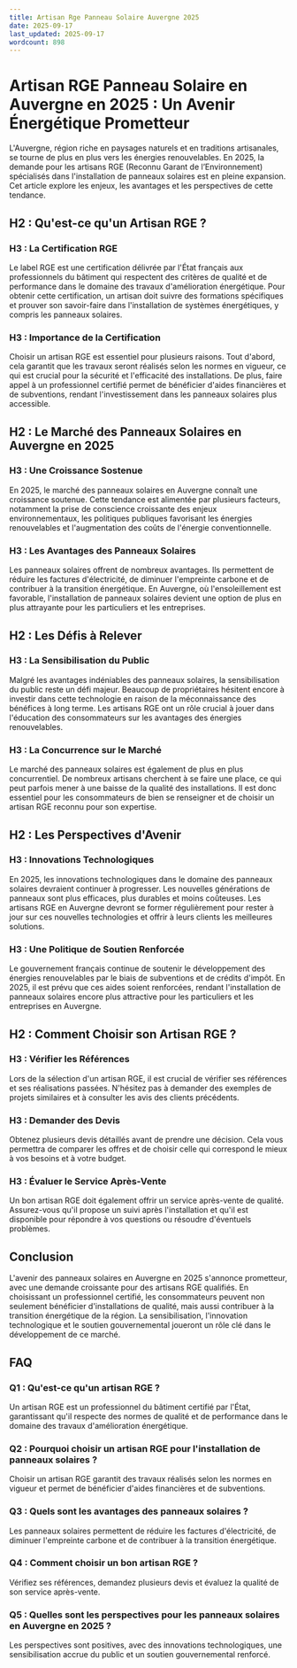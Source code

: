 ```yaml
---
title: Artisan Rge Panneau Solaire Auvergne 2025
date: 2025-09-17
last_updated: 2025-09-17
wordcount: 898
---
```


# Artisan RGE Panneau Solaire en Auvergne en 2025 : Un Avenir Énergétique Prometteur

L'Auvergne, région riche en paysages naturels et en traditions artisanales, se tourne de plus en plus vers les énergies renouvelables. En 2025, la demande pour les artisans RGE (Reconnu Garant de l’Environnement) spécialisés dans l'installation de panneaux solaires est en pleine expansion. Cet article explore les enjeux, les avantages et les perspectives de cette tendance.

## H2 : Qu'est-ce qu'un Artisan RGE ?

### H3 : La Certification RGE

Le label RGE est une certification délivrée par l'État français aux professionnels du bâtiment qui respectent des critères de qualité et de performance dans le domaine des travaux d'amélioration énergétique. Pour obtenir cette certification, un artisan doit suivre des formations spécifiques et prouver son savoir-faire dans l'installation de systèmes énergétiques, y compris les panneaux solaires.

### H3 : Importance de la Certification

Choisir un artisan RGE est essentiel pour plusieurs raisons. Tout d'abord, cela garantit que les travaux seront réalisés selon les normes en vigueur, ce qui est crucial pour la sécurité et l'efficacité des installations. De plus, faire appel à un professionnel certifié permet de bénéficier d'aides financières et de subventions, rendant l'investissement dans les panneaux solaires plus accessible.

## H2 : Le Marché des Panneaux Solaires en Auvergne en 2025

### H3 : Une Croissance Sostenue

En 2025, le marché des panneaux solaires en Auvergne connaît une croissance soutenue. Cette tendance est alimentée par plusieurs facteurs, notamment la prise de conscience croissante des enjeux environnementaux, les politiques publiques favorisant les énergies renouvelables et l'augmentation des coûts de l'énergie conventionnelle.

### H3 : Les Avantages des Panneaux Solaires

Les panneaux solaires offrent de nombreux avantages. Ils permettent de réduire les factures d'électricité, de diminuer l'empreinte carbone et de contribuer à la transition énergétique. En Auvergne, où l'ensoleillement est favorable, l'installation de panneaux solaires devient une option de plus en plus attrayante pour les particuliers et les entreprises.

## H2 : Les Défis à Relever

### H3 : La Sensibilisation du Public

Malgré les avantages indéniables des panneaux solaires, la sensibilisation du public reste un défi majeur. Beaucoup de propriétaires hésitent encore à investir dans cette technologie en raison de la méconnaissance des bénéfices à long terme. Les artisans RGE ont un rôle crucial à jouer dans l'éducation des consommateurs sur les avantages des énergies renouvelables.

### H3 : La Concurrence sur le Marché

Le marché des panneaux solaires est également de plus en plus concurrentiel. De nombreux artisans cherchent à se faire une place, ce qui peut parfois mener à une baisse de la qualité des installations. Il est donc essentiel pour les consommateurs de bien se renseigner et de choisir un artisan RGE reconnu pour son expertise.

## H2 : Les Perspectives d'Avenir

### H3 : Innovations Technologiques

En 2025, les innovations technologiques dans le domaine des panneaux solaires devraient continuer à progresser. Les nouvelles générations de panneaux sont plus efficaces, plus durables et moins coûteuses. Les artisans RGE en Auvergne devront se former régulièrement pour rester à jour sur ces nouvelles technologies et offrir à leurs clients les meilleures solutions.

### H3 : Une Politique de Soutien Renforcée

Le gouvernement français continue de soutenir le développement des énergies renouvelables par le biais de subventions et de crédits d'impôt. En 2025, il est prévu que ces aides soient renforcées, rendant l'installation de panneaux solaires encore plus attractive pour les particuliers et les entreprises en Auvergne.

## H2 : Comment Choisir son Artisan RGE ?

### H3 : Vérifier les Références

Lors de la sélection d'un artisan RGE, il est crucial de vérifier ses références et ses réalisations passées. N'hésitez pas à demander des exemples de projets similaires et à consulter les avis des clients précédents.

### H3 : Demander des Devis

Obtenez plusieurs devis détaillés avant de prendre une décision. Cela vous permettra de comparer les offres et de choisir celle qui correspond le mieux à vos besoins et à votre budget.

### H3 : Évaluer le Service Après-Vente

Un bon artisan RGE doit également offrir un service après-vente de qualité. Assurez-vous qu'il propose un suivi après l'installation et qu'il est disponible pour répondre à vos questions ou résoudre d'éventuels problèmes.

## Conclusion

L'avenir des panneaux solaires en Auvergne en 2025 s'annonce prometteur, avec une demande croissante pour des artisans RGE qualifiés. En choisissant un professionnel certifié, les consommateurs peuvent non seulement bénéficier d'installations de qualité, mais aussi contribuer à la transition énergétique de la région. La sensibilisation, l'innovation technologique et le soutien gouvernemental joueront un rôle clé dans le développement de ce marché.

## FAQ

### Q1 : Qu'est-ce qu'un artisan RGE ?

Un artisan RGE est un professionnel du bâtiment certifié par l'État, garantissant qu'il respecte des normes de qualité et de performance dans le domaine des travaux d'amélioration énergétique.

### Q2 : Pourquoi choisir un artisan RGE pour l'installation de panneaux solaires ?

Choisir un artisan RGE garantit des travaux réalisés selon les normes en vigueur et permet de bénéficier d'aides financières et de subventions.

### Q3 : Quels sont les avantages des panneaux solaires ?

Les panneaux solaires permettent de réduire les factures d'électricité, de diminuer l'empreinte carbone et de contribuer à la transition énergétique.

### Q4 : Comment choisir un bon artisan RGE ?

Vérifiez ses références, demandez plusieurs devis et évaluez la qualité de son service après-vente.

### Q5 : Quelles sont les perspectives pour les panneaux solaires en Auvergne en 2025 ?

Les perspectives sont positives, avec des innovations technologiques, une sensibilisation accrue du public et un soutien gouvernemental renforcé.